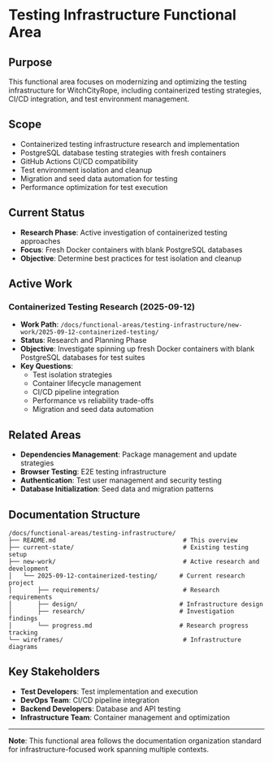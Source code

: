 # Testing Infrastructure Functional Area
<!-- Last Updated: 2025-09-12 -->
<!-- Version: 1.0 -->
<!-- Owner: Testing Team -->
<!-- Status: Research Phase -->

## Purpose
This functional area focuses on modernizing and optimizing the testing infrastructure for WitchCityRope, including containerized testing strategies, CI/CD integration, and test environment management.

## Scope
- Containerized testing infrastructure research and implementation
- PostgreSQL database testing strategies with fresh containers
- GitHub Actions CI/CD compatibility
- Test environment isolation and cleanup
- Migration and seed data automation for testing
- Performance optimization for test execution

## Current Status
- **Research Phase**: Active investigation of containerized testing approaches
- **Focus**: Fresh Docker containers with blank PostgreSQL databases
- **Objective**: Determine best practices for test isolation and cleanup

## Active Work

### Containerized Testing Research (2025-09-12)
- **Work Path**: `/docs/functional-areas/testing-infrastructure/new-work/2025-09-12-containerized-testing/`
- **Status**: Research and Planning Phase
- **Objective**: Investigate spinning up fresh Docker containers with blank PostgreSQL databases for test suites
- **Key Questions**:
  - Test isolation strategies
  - Container lifecycle management
  - CI/CD pipeline integration
  - Performance vs reliability trade-offs
  - Migration and seed data automation

## Related Areas
- **Dependencies Management**: Package management and update strategies
- **Browser Testing**: E2E testing infrastructure
- **Authentication**: Test user management and security testing
- **Database Initialization**: Seed data and migration patterns

## Documentation Structure
```
/docs/functional-areas/testing-infrastructure/
├── README.md                                   # This overview
├── current-state/                              # Existing testing setup
├── new-work/                                   # Active research and development
│   └── 2025-09-12-containerized-testing/      # Current research project
│       ├── requirements/                       # Research requirements
│       ├── design/                            # Infrastructure design
│       ├── research/                          # Investigation findings
│       └── progress.md                        # Research progress tracking
└── wireframes/                                 # Infrastructure diagrams
```

## Key Stakeholders
- **Test Developers**: Test implementation and execution
- **DevOps Team**: CI/CD pipeline integration
- **Backend Developers**: Database and API testing
- **Infrastructure Team**: Container management and optimization

---

**Note**: This functional area follows the documentation organization standard for infrastructure-focused work spanning multiple contexts.